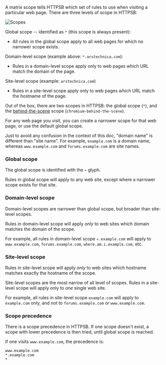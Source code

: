 A matrix scope tells HTTPSB which set of rules to use when visiting a particular web page. There are three levels of scope in HTTPSB:

![Scopes](https://raw.githubusercontent.com/gorhill/httpswitchboard/master/doc/img/about-scopes-1.png)

Global scope -- identified as `*` (this scope is always present):
- All rules in the global scope apply to all web pages for which no narrower scope exists.

Domain-level scope (example above: `*.arstechnica.com`):
- Rules in a domain-level scope apply only to web pages which URL match the domain of the page.

Site-level scope (example: `arstechnica.com`)
- Rules in a site-level scope apply only to web pages which URL match the hostname of the page.

Out of the box, there are two scopes in HTTPSB: the global scope (`*`), and the [behind-the-scene](/gorhill/httpswitchboard/wiki/Behind-the-scene-requests) scope (`chromium-behind-the-scene`).

For any web page you visit, you can create a narrower scope for that web page, or use the default global scope.

Just to avoid any confusion in the context of this doc, "domain name" is different than "site name". For example, `example.com` is a domain name, whereas `www.example.com` and `forums.example.com` are site names.

### Global scope

The global scope is identified with the `∗` glyph.

Rules in global scope will apply to any web site, except where a narrower scope exists for that site.

### Domain-level scope

Domain-level scopes are narrower than global scope, but broader than site-level scopes.

Rules in domain-level scope will apply *only* to web sites which domain matches the domain of the scope.

For example, all rules in domain-level scope `∗.example.com` will apply to `www.example.com`, `forums.example.com`, `where.am.i.example.com`, etc.

### Site-level scope

Rules in site-level scope will apply *only* to web sites which hostname matches exactly the hostname of the scope.

Site-level scopes are the most narrow of all level of scopes. Rules in a site-level scope will apply only to *one* single web site.

For example, all rules in site-level scope `example.com` will apply to `example.com` only, and not to `forums.example.com` or `www.example.com`.

### Scope precedence

There is a scope precedence in HTTPSB. If one scope doesn't exist, a scope with lower precedence is then tried, until global scope is reached.

If one visits `www.example.com`, the precedence is:

    www.example.com
    *.example.com
    *